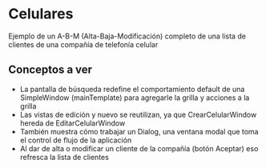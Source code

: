 # Celulares

Ejemplo de un A-B-M (Alta-Baja-Modificación) completo de una lista de clientes de una compañía de telefonía celular

## Conceptos a ver

* La pantalla de búsqueda redefine el comportamiento default de una SimpleWindow (mainTemplate) para agregarle la grilla y acciones a la grilla
* Las vistas de edición y nuevo se reutilizan, ya que CrearCelularWindow hereda de EditarCelularWindow
 * También muestra cómo trabajar un Dialog, una ventana modal que toma el control de flujo de la aplicación
 * Al dar de alta o modificar un cliente de la compañía (botón Aceptar) eso refresca la lista de clientes

